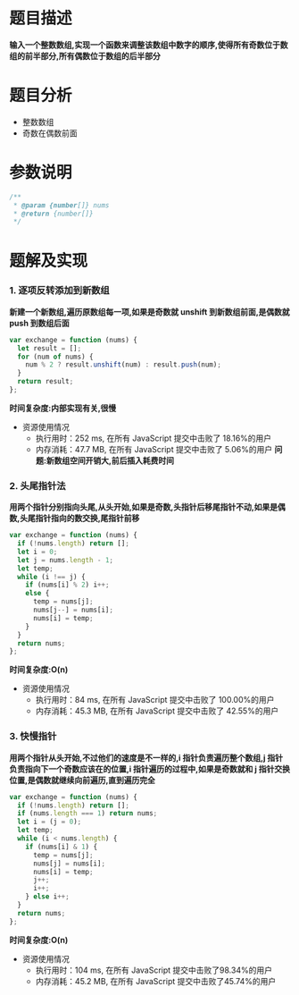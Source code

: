 # 题目描述

**输入一个整数数组,实现一个函数来调整该数组中数字的顺序,使得所有奇数位于数组的前半部分,所有偶数位于数组的后半部分**

# 题目分析

- 整数数组
- 奇数在偶数前面

# 参数说明
```js
/**
 * @param {number[]} nums
 * @return {number[]}
 */
```
# 题解及实现

### 1. 逐项反转添加到新数组
   **新建一个新数组,遍历原数组每一项,如果是奇数就 unshift 到新数组前面,是偶数就 push 到数组后面**

```js
var exchange = function (nums) {
  let result = [];
  for (num of nums) {
    num % 2 ? result.unshift(num) : result.push(num);
  }
  return result;
};
```

**时间复杂度:内部实现有关,很慢**

- 资源使用情况
  - 执行用时：252 ms, 在所有 JavaScript 提交中击败了 18.16%的用户
  - 内存消耗：47.7 MB, 在所有 JavaScript 提交中击败了 5.06%的用户
    **问题:新数组空间开销大,前后插入耗费时间**

### 2. 头尾指针法
   **用两个指针分别指向头尾,从头开始,如果是奇数,头指针后移尾指针不动,如果是偶数,头尾指针指向的数交换,尾指针前移**

```js
var exchange = function (nums) {
  if (!nums.length) return [];
  let i = 0;
  let j = nums.length - 1;
  let temp;
  while (i !== j) {
    if (nums[i] % 2) i++;
    else {
      temp = nums[j];
      nums[j--] = nums[i];
      nums[i] = temp;
    }
  }
  return nums;
};
```

**时间复杂度:O(n)**

- 资源使用情况
  - 执行用时：84 ms, 在所有 JavaScript 提交中击败了 100.00%的用户
  - 内存消耗：45.3 MB, 在所有 JavaScript 提交中击败了 42.55%的用户

### 3. 快慢指针
   **用两个指针从头开始,不过他们的速度是不一样的,i 指针负责遍历整个数组,j 指针负责指向下一个奇数应该在的位置,i 指针遍历的过程中,如果是奇数就和 j 指针交换位置,是偶数就继续向前遍历,直到遍历完全**

```js
var exchange = function (nums) {
  if (!nums.length) return [];
  if (nums.length === 1) return nums;
  let i = (j = 0);
  let temp;
  while (i < nums.length) {
    if (nums[i] & 1) {
      temp = nums[j];
      nums[j] = nums[i];
      nums[i] = temp;
      j++;
      i++;
    } else i++;
  }
  return nums;
};
```
**时间复杂度:O(n)**

- 资源使用情况
  + 执行用时：104 ms, 在所有 JavaScript 提交中击败了98.34%的用户
  + 内存消耗：45.2 MB, 在所有 JavaScript 提交中击败了45.74%的用户
